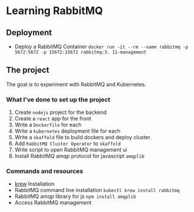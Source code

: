 # Learning RabbitMQ

## Deployment

- Deploy a RabbitMQ Container `docker run -it --rm --name rabbitmq -p 5672:5672 -p 15672:15672
  rabbitmq:3.
  11-management`

## The project

The goal is to experiment with RabbitMQ and Kubernetes.

### What I've done to set up the project

1. Create `nodejs` project for the backend
2. Create a `react` app for the front
3. Write a `Dockerfile` for each
4. Write a `kubernetes` deployment file for each
5. Write a `skaffold` file to build dockers and deploy cluster.
6. Add `RabbitMQ Cluster Operator` to `skaffold`
7. Write script to open RabbitMQ management ui
8. Install RabbitMQ amqp protocol for javascript `amqplib`

### Commands and resources

- [krew](https://krew.sigs.k8s.io/docs/user-guide/setup/install/) Installation
- RabbitMQ command line installation `kubectl krew install rabbitmq`
- RabbitMQ amqp library for js `npm install amqplib`
- Access RabbitMQ management 
